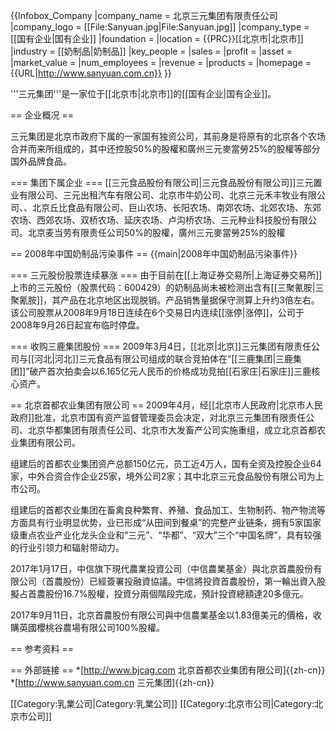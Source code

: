{{Infobox_Company
|company_name = 北京三元集团有限责任公司
|company_logo = [[File:Sanyuan.jpg|File:Sanyuan.jpg]]
|company_type = [[国有企业|国有企业]]
|foundation =
|location = {{PRC}}[[北京市|北京市]]
|industry = [[奶制品|奶制品]]
|key_people =
|sales =
|profit =
|asset =
|market_value =
|num_employees =
|revenue =
|products =
|homepage = {{URL|http://www.sanyuan.com.cn}}
}}

'''三元集团'''是一家位于[[北京市|北京市]]的[[国有企业|国有企业]]。

== 企业概况 ==
<!--- 祥见：http://www.sanyuan.cc/newEbiz1/EbizPortalFG/portal/html/ProgramShow.html?ProgramShow_ProgramID=c373e91039723ae88ffa0d1fc6a6483e　--->
三元集团是北京市政府下属的一家国有独资公司，其前身是将原有的北京各个农场合并而来所组成的，其中还控股50%的股權和廣州三元麥當勞25%的股權等部分国外品牌食品。

=== 集团下属企业 ===
[[三元食品股份有限公司|三元食品股份有限公司]]三元置业有限公司、三元出租汽车有限公司、北京市牛奶公司、北京三元禾丰牧业有限公司、、北京丘比食品有限公司、巨山农场、长阳农场、南郊农场、北郊农场、东郊农场、西郊农场、双桥农场、延庆农场、卢沟桥农场、三元种业科技股份有限公司。北京麦当劳有限责任公司50%的股權，廣州三元麥當勞25%的股權

== 2008年中国奶制品污染事件 ==
{{main|2008年中国奶制品污染事件}}

=== 三元股份股票连续暴涨 ===
由于目前在[[上海证券交易所|上海证券交易所]]上市的三元股份（股票代码：600429）的奶制品尚未被检测出含有[[三聚氰胺|三聚氰胺]]，其产品在北京地区出现脱销。产品销售量据保守测算上升约3倍左右。该公司股票从2008年9月18日连续在6个交易日内连续[[涨停|涨停]]，公司于2008年9月26日起宣布临时停盘。

=== 收购三鹿集团股份 ===
2009年3月4日，[[北京|北京]]三元集团有限责任公司与[[河北|河北]]三元食品有限公司组成的联合竞拍体在“[[三鹿集团|三鹿集团]]”破产首次拍卖会以6.165亿元人民币的价格成功竞拍[[石家庄|石家庄]]三鹿核心资产。

== 北京首都农业集团有限公司 ==
2009年4月，经[[北京市人民政府|北京市人民政府]]批准，北京市国有资产监督管理委员会决定，对北京三元集团有限责任公司、北京华都集团有限责任公司、北京市大发畜产公司实施重组，成立北京首都农业集团有限公司。

组建后的首都农业集团资产总额150亿元，员工近4万人，国有全资及控股企业64家，中外合资合作企业25家，境外公司2家；其中北京三元食品股份有限公司为上市公司。

组建后的首都农业集团在畜禽良种繁育、养殖、食品加工、生物制药、物产物流等方面具有行业明显优势，业已形成“从田间到餐桌”的完整产业链条，拥有5家国家级重点农业产业化龙头企业和“三元”、“华都”、“双大”三个“中国名牌”，具有较强的行业引领力和辐射带动力。

2017年1月17日，中信旗下現代農業投資公司（中信農業基金）與北京首農股份有限公司（首農股份）已經簽署投融資協議。中信將投資首農股份，第一輪出資入股擬占首農股份16.7%股權，投資分兩個階段完成，預計投資總額達20多億元。

2017年9月11日，北京首農股份有限公司與中信農業基金以1.83億美元的價格，收購英國櫻桃谷農場有限公司100%股權。

== 参考资料 ==

== 外部链接 ==
*[http://www.bjcag.com 北京首都农业集团有限公司]{{zh-cn}}
*[http://www.sanyuan.com.cn 三元集团]{{zh-cn}}

[[Category:乳業公司|Category:乳業公司]]
[[Category:北京市公司|Category:北京市公司]]